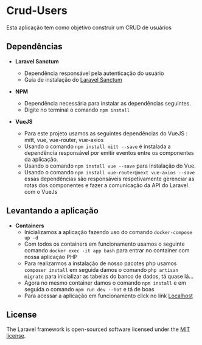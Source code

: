 # Crud-Users
 Esta aplicação tem como objetivo construir um CRUD de usuários

 ## Dependências
 - **Laravel Sanctum**
   - Dependência responsável pela autenticação do usuário
   - Guia de instalação do [Laravel Sanctum](https://laravel.com/docs/8.x/sanctum#installation)
  
 - **NPM** 
   - Dependência necessária para instalar as dependências seguintes.
   -  Digite no terminal o comando `npm install` 
- **VueJS**
  - Para este projeto usamos as seguintes dependências do VueJS : mitt, vue, vue-router, vue-axios
  - Usando o comando `npm install mitt --save` é instalada a dependência responsável por emitir eventos entre os componentes da aplicação.
  - Usando o comando `npm install vue --save` para instalação do Vue.
  - Usando o comando `npm install vue-router@next vue-axios --save` essas dependências são responsáveis respetivamente gerenciar as rotas dos componentes e fazer a comunicação da API do Laravel com o VueJs
## Levantando a aplicação 
 - **Containers**
   - Inicializamos a aplicação fazendo uso do comando `docker-compose up -d`
   - Com todos os containers em funcionamento usamos o seguinte comando `docker exec -it app bash` para entrar no container com nossa aplicação PHP
   - Para realizarmos a instalação de nosso pacotes php usamos `composer install` em seguida damos o comando `php artisan migrate` para inicializar as tabelas do banco de dados, tá quase lá...
   - Agora no mesmo container damos o comando `npm install` e em seguida o comando `npm run dev --hot` e tá de boas 
   - Para acessar a aplicação em funcionamento click no link [Localhost](http://localhost) 
## License

The Laravel framework is open-sourced software licensed under the [MIT license](https://opensource.org/licenses/MIT).
